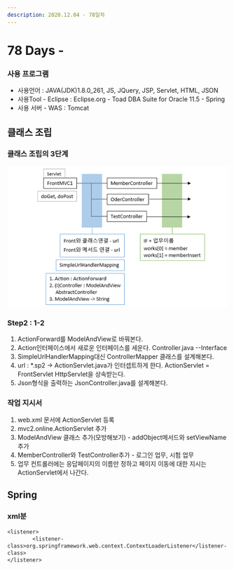 ```yaml
---
description: 2020.12.04 - 78일차
---
```


# 78 Days -

### 사용 프로그램

* 사용언어 : JAVA\(JDK\)1.8.0\_261, JS, JQuery, JSP, Servlet, HTML, JSON
* 사용Tool  - Eclipse : Eclipse.org - Toad DBA Suite for Oracle 11.5 - Spring
* 사용 서버 - WAS : Tomcat

## 클래스 조립

### 클래스 조립의 3단계

![](../../.gitbook/assets/.png%20%2843%29.png)

### Step2 : 1-2

1. ActionForward를 ModelAndView로 바꿔본다.
2. Action인터페이스에서 새로운 인터페이스를 세운다. Controller.java --Interface
3. SimpleUrlHandlerMapping대신 ControllerMapper 클래스를 설계해본다.
4. url : \*.sp2 -&gt; ActionServlet.java가 인터셉트하게 한다. ActionServlet = FrontServlet HttpServlet을 상속받는다.
5. Json형식을 출력하는 JsonController.java를 설계해본다.

### 작업 지시서

1. web.xml 문서에 ActionServlet 등록
2. mvc2.online.ActionServlet 추가
3. ModelAndView 클래스 추가\(모방해보기\) - addObject메서드와 setViewName추가
4. MemberController와 TestController추가 - 로그인 업무, 시험 업무
5. 업무 컨트롤러에는 응답페이지의 이름만 정하고 페이지 이동에 대한 지시는 ActionServlet에서 나간다.

## Spring

### xml분

```markup
<listener>
		<listener-class>org.springframework.web.context.ContextLoaderListener</listener-class>
</listener>
```

